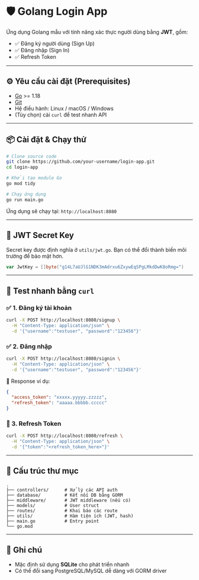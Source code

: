 
# 🛡️ Golang Login App

Ứng dụng Golang mẫu với tính năng xác thực người dùng bằng **JWT**, gồm:

- ✅ Đăng ký người dùng (Sign Up)
- ✅ Đăng nhập (Sign In)
- ✅ Refresh Token

---

## ⚙️ Yêu cầu cài đặt (Prerequisites)

- [Go](https://go.dev/dl/) >= 1.18
- [Git](https://git-scm.com/)
- Hệ điều hành: Linux / macOS / Windows
- (Tùy chọn) cài `curl` để test nhanh API

---

## 📦 Cài đặt & Chạy thử

```bash
# Clone source code
git clone https://github.com/your-username/login-app.git
cd login-app

# Khởi tạo module Go
go mod tidy

# Chạy ứng dụng
go run main.go
```

Ứng dụng sẽ chạy tại: `http://localhost:8080`

---

## 🔐 JWT Secret Key

Secret key được định nghĩa ở `utils/jwt.go`. Bạn có thể đổi thành biến môi trường để bảo mật hơn.

```go
var JwtKey = []byte("g14L7aUJlG1NDK3mAdrxu6ZxywEqSPgLMkdDwK8oRmg=")
```

---

## 🧪 Test nhanh bằng `curl`

### ✅ 1. Đăng ký tài khoản

```bash
curl -X POST http://localhost:8080/signup \
  -H "Content-Type: application/json" \
  -d '{"username":"testuser", "password":"123456"}'
```

### ✅ 2. Đăng nhập

```bash
curl -X POST http://localhost:8080/signin \
  -H "Content-Type: application/json" \
  -d '{"username":"testuser", "password":"123456"}'
```

🔁 Response ví dụ:
```json
{
  "access_token": "xxxxx.yyyyy.zzzzz",
  "refresh_token": "aaaaa.bbbbb.ccccc"
}
```

### 🔄 3. Refresh Token

```bash
curl -X POST http://localhost:8080/refresh \
  -H "Content-Type: application/json" \
  -d '{"token":"<refresh_token_here>"}'
```

---

## 📂 Cấu trúc thư mục

```
.
├── controllers/      # Xử lý các API auth
├── database/         # Kết nối DB bằng GORM
├── middleware/       # JWT middleware (nếu có)
├── models/           # User struct
├── routes/           # Khai báo các route
├── utils/            # Hàm tiện ích (JWT, hash)
├── main.go           # Entry point
└── go.mod
```

---

## 📌 Ghi chú

- Mặc định sử dụng **SQLite** cho phát triển nhanh
- Có thể đổi sang PostgreSQL/MySQL dễ dàng với GORM driver